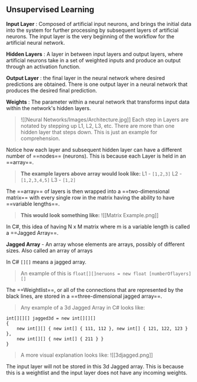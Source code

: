 ## **Unsupervised Learning**

**Input Layer**
: Composed of artificial input neurons, and brings the initial data into the system for further processing by subsequent layers of artificial neurons. The input layer is the very beginning of the workflow for the artificial neural network.

**Hidden Layers**
: A layer in between input layers and output layers, where artificial neurons take in a set of weighted inputs and produce an output through an activation function.

**Output Layer**
: the final layer in the neural network where desired predictions are obtained. There is one output layer in a neural network that produces the desired final prediction.

**Weights**
: The parameter within a neural network that transforms input data within the network's hidden layers.

>![[Neural Networks/Images/Architecture.jpg]]
>Each step in Layers are notated by stepping up L1, L2, L3, etc. There are more than one hidden layer that steps down. This is just an example for comprehension. 

Notice how each layer and subsequent hidden layer can have a different number of ==nodes== (neurons). This is because each Layer is held in an ==array==.

>**The example layers above array would look like:**
L1 - `[1,2,3]`
L2 - `[1,2,3,4,5]`
L3 - `[1,2]`

The ==array== of layers is then wrapped into a ==two-dimensional matrix== with every single row in the matrix having the ability to have ==variable lengths==.
>**This would look something like:**
![[Matrix Example.png]]

In C#, this idea of having N x M matrix where m is a variable length is called a ==Jagged Array==. 

**Jagged Array** - An array whose elements are arrays, possibly of different sizes. Also called an array of arrays

In C# `[][]` means a jagged array. 
>An example of this is `float[][]neruons = new float [numberOflayers][]`

The ==Weightlist==, or all of the connections that are represented by the black lines, are stored in a ==three-dimensional jagged array==. 

>Any example of a 3d Jagged Array in C# looks like:
```
int[][][] jagged3d = new int[][][]
{
    new int[][] { new int[] { 111, 112 }, new int[] { 121, 122, 123 } },
    new int[][] { new int[] { 211 } }
}
```
>A more visual explanation looks like:
![[3djagged.png]]

The input layer will not be stored in this 3d Jagged array. This is because this is a weightlist and the input layer does not have any incoming weights. 
